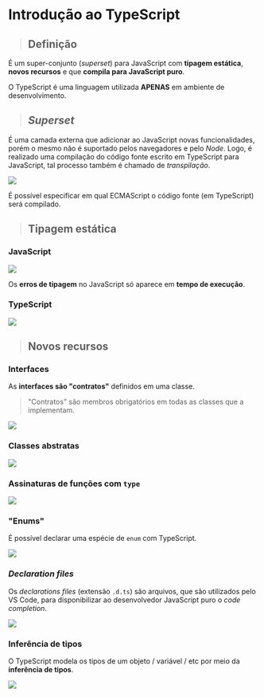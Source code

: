 # Introdução ao TypeScript

> ## **Definição**

É um super-conjunto (_superset_) para JavaScript com **tipagem estática**, **novos recursos** e que **compila para JavaScript puro**.

O TypeScript é uma linguagem utilizada **APENAS** em ambiente de desenvolvimento.

> ## **_Superset_**

É uma camada externa que adicionar ao JavaScript novas funcionalidades, porém o mesmo não é suportado pelos navegadores e pelo _Node_. Logo, é realizado uma compilação do código fonte escrito em TypeScript para JavaScript, tal processo também é chamado de _transpilação_.

![](representacao-superset.png)

É possível especificar em qual ECMAScript o código fonte (em TypeScript) será compilado.

> ## **Tipagem estática**

### **JavaScript**

![](tipagem-estatica-js.png)

Os **erros de tipagem** no JavaScript só aparece em **tempo de execução**.

### **TypeScript**

![](tipagem-estatica-ts.png)

> ## **Novos recursos**

### **Interfaces**

As **interfaces são "contratos"** definidos em uma classe.

> "Contratos" são membros obrigatórios em todas as classes que a implementam.

![](interfaces-ts.png)

### **Classes abstratas**

![](classes-abstratas-ts.png)

### **Assinaturas de funções com `type`**

![](types-ts.png)

### **"Enums"**

É possível declarar uma espécie de `enum` com TypeScript.

![](enum-ts.png)

### **_Declaration files_**

Os _declarations files_ (extensão `.d.ts`) são arquivos, que são utilizados pelo VS Code, para disponibilizar ao desenvolvedor JavaScript puro o _code completion_.

![](declaration-files.png)

### **Inferência de tipos**

O TypeScript modela os tipos de um objeto / variável / etc por meio da **inferência de tipos**.

![](inferencia-de-tipos-ts.png)
